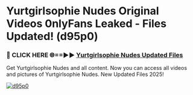 # Yurtgirlsophie Nudes Original Videos 0nlyFans Leaked - Files Updated! (d95p0)

<h3>🔴 CLICK HERE 🌐==►► <a href="https://tinyurl.com/4mcuefdz" rel="nofollow">Yurtgirlsophie Nudes Updated Files</a></h3>

Get Yurtgirlsophie Nudes and all content. Now you can access all videos and pictures of Yurtgirlsophie Nudes. New Updated Files 2025!

[![d95p0](https://i.imgur.com/StAQSOY.gif)](https://tinyurl.com/4mcuefdz)
